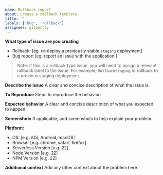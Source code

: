 ```yaml
---
name: Rollback report
about: Create a rollback template.
title: ''
labels: ['bug', 'rollback']
assignees: gilbertly
---
```


**What type of issue are you creating**

- Rollback: [eg. re-deploy a previously stable `staging` deployment]
- Bug report [eg. report an issue with the application ]

> Note: If this is a rollback type issue, you will need to assign a relevant rollback label to the issue.
> For example, `RollbackStaging` to rollback to a previous staging deployment.

**Describe the issue**
A clear and concise description of what the issue is.

**To Reproduce**
Steps to reproduce the behavior:

**Expected behavior**
A clear and concise description of what you expected to happen.

**Screenshots**
If applicable, add screenshots to help explain your problem.

**Platform:**

- OS: [e.g. iOS, Android, macOS]
- Browser [e.g. chrome, safari, firefox]
- Serverless Version [e.g. 22]
- Node Version [e.g. 22]
- NPM Version [e.g. 22]

**Additional context**
Add any other context about the problem here.